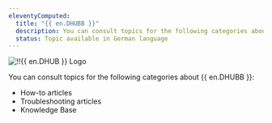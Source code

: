 ```yaml
---
eleventyComputed:
  title: "{{ en.DHUBB }}"
  description: You can consult topics for the following categories about {{ en.DHUBB }}':' How-to articles, Troubleshooting articles, and Knowledge Base.
  status: Topic available in German language
---
```

![!!{{ en.DHUB }} Logo](https://webdevolutions.blob.core.windows.net/images/projects/devolutions-hub-business/devolutions-hub-business-color-shadow.svg)

You can consult topics for the following categories about {{ en.DHUBB }}:

* How-to articles
* Troubleshooting articles
* Knowledge Base
